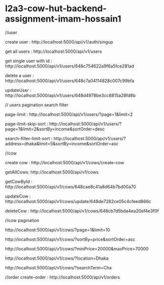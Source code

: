 # l2a3-cow-hut-backend-assignment-imam-hossain1

//user

create user :
http://localhost:5000/api/v1/auth/singup

get all users :
http://localhost:5000/api/v1/users

get single user with id :
http://localhost:5000/api/v1/users/648c754622a9f6a5fce281ad

delete a user :
http://localhost:5000/api/v1/users/648c7a04114828c007c99bfa

updateUser : http://localhost:5000/api/v1/users/648d4978be3cc8815a28fd8b

// users pagination search filter

page-limit : http://localhost:5000/api/v1/users/?page=1&limit=2

page-limit-skip-sort : http://localhost:5000/api/v1/users/?page=1&limit=2&sortBy=income&sortOrder=desc

search-filter-limit-sort : http://localhost:5000/api/v1/users/?address=dhaka&limit=5&sortBy=income&sortOrder=asc


//cow 

create cow : http://localhost:5000/api/v1/cows/create-cow

getAllCows: http://localhost:5000/api/v1/cows

getCowById : http://localhost:5000/api/v1/cows/648cae8c41a8d64b7bd00a70

updateCow : http://localhost:5000/api/v1/cows/update/648de7282ce05c4cfeed866c

deleteCow : http://localhost:5000/api/v1/cows/648cb7d5bda4ea20ef4e3f0f




//cow pagination

http://localhost:5000/api/v1/cows/?page=1&limit=10

http://localhost:5000/api/v1/cows/?sortBy=price&sortOrder=asc

http://localhost:5000/api/v1/cows/?minPrice=20000&maxPrice=70000

http://localhost:5000/api/v1/cows/?location=Dhaka

http://localhost:5000/api/v1/cows/?searchTerm=Cha


//order
create-order : http://localhost:5000/api/v1/orders

